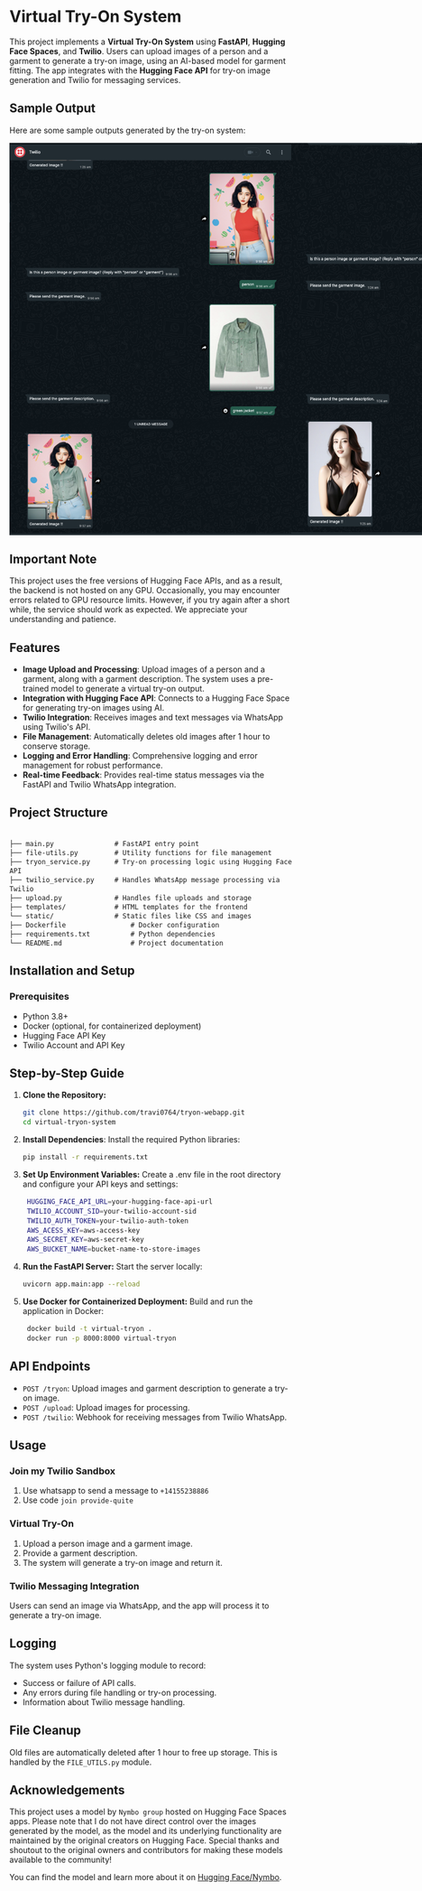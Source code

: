 # Virtual Try-On System

This project implements a **Virtual Try-On System** using **FastAPI**, **Hugging Face Spaces**, and **Twilio**. Users can upload images of a person and a garment to generate a try-on image, using an AI-based model for garment fitting. The app integrates with the **Hugging Face API** for try-on image generation and Twilio for messaging services.

## Sample Output

Here are some sample outputs generated by the try-on system:

<div style="display: flex; justify-content: space-around;">
  <img src="Sample_Output/image1.png" alt="Example 1" width="500"/>
  <img src="Sample_Output/image2.png" alt="Example 2" width="500"/>
</div>

## Important Note

This project uses the free versions of Hugging Face APIs, and as a result, the backend is not hosted on any GPU. Occasionally, you may encounter errors related to GPU resource limits. However, if you try again after a short while, the service should work as expected. We appreciate your understanding and patience.

## Features

- **Image Upload and Processing**: Upload images of a person and a garment, along with a garment description. The system uses a pre-trained model to generate a virtual try-on output.
- **Integration with Hugging Face API**: Connects to a Hugging Face Space for generating try-on images using AI.
- **Twilio Integration**: Receives images and text messages via WhatsApp using Twilio's API.
- **File Management**: Automatically deletes old images after 1 hour to conserve storage.
- **Logging and Error Handling**: Comprehensive logging and error management for robust performance.
- **Real-time Feedback**: Provides real-time status messages via the FastAPI and Twilio WhatsApp integration.

## Project Structure

```plaintext

├── main.py               # FastAPI entry point
├── file-utils.py         # Utility functions for file management
├── tryon_service.py      # Try-on processing logic using Hugging Face API
├── twilio_service.py     # Handles WhatsApp message processing via Twilio
├── upload.py             # Handles file uploads and storage
├── templates/            # HTML templates for the frontend
└── static/               # Static files like CSS and images
├── Dockerfile                # Docker configuration
├── requirements.txt          # Python dependencies
└── README.md                 # Project documentation
```

## Installation and Setup
### Prerequisites
- Python 3.8+
- Docker (optional, for containerized deployment)
- Hugging Face API Key
- Twilio Account and API Key

## Step-by-Step Guide

1. **Clone the Repository:**
   ```bash
   git clone https://github.com/travi0764/tryon-webapp.git
   cd virtual-tryon-system

2. **Install Dependencies**: Install the required Python libraries:
   ```bash
   pip install -r requirements.txt

3. **Set Up Environment Variables:** Create a .env file in the root directory and configure your API keys and settings:
   ```bash
    HUGGING_FACE_API_URL=your-hugging-face-api-url
    TWILIO_ACCOUNT_SID=your-twilio-account-sid
    TWILIO_AUTH_TOKEN=your-twilio-auth-token
    AWS_ACESS_KEY=aws-access-key
    AWS_SECRET_KEY=aws-secret-key
    AWS_BUCKET_NAME=bucket-name-to-store-images

4. **Run the FastAPI Server:** Start the server locally:
   ```bash
   uvicorn app.main:app --reload

5. **Use Docker for Containerized Deployment:** Build and run the application in Docker:
   ```bash
    docker build -t virtual-tryon .
    docker run -p 8000:8000 virtual-tryon

## API Endpoints

- `POST /tryon`: Upload images and garment description to generate a try-on image.
- `POST /upload`: Upload images for processing.
- `POST /twilio`: Webhook for receiving messages from Twilio WhatsApp.

## Usage
### Join my Twilio Sandbox 

1. Use whatsapp to send a message to `+14155238886`
2. Use code `join provide-quite`
   
### Virtual Try-On
1. Upload a person image and a garment image.
2. Provide a garment description.
3. The system will generate a try-on image and return it.
   
### Twilio Messaging Integration
Users can send an image via WhatsApp, and the app will process it to generate a try-on image.

## Logging
The system uses Python's logging module to record:

- Success or failure of API calls.
- Any errors during file handling or try-on processing.
- Information about Twilio message handling.

## File Cleanup
Old files are automatically deleted after 1 hour to free up storage. This is handled by the `FILE_UTILS.py` module.

## Acknowledgements

This project uses a model by `Nymbo group` hosted on Hugging Face Spaces apps. Please note that I do not have direct control over the images generated by the model, as the model and its underlying functionality are maintained by the original creators on Hugging Face. Special thanks and shoutout to the original owners and contributors for making these models available to the community!

You can find the model and learn more about it on [Hugging Face/Nymbo](https://huggingface.co/spaces/Nymbo/Virtual-Try-On).

